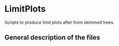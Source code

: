 # LimitPlots
Scripts to produce limit plots after from skimmed trees.


## General description of the files
